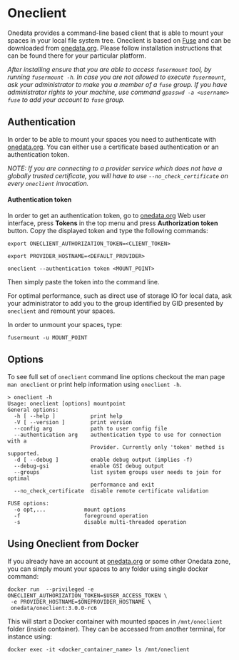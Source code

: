 # Oneclient

<!-- toc -->

Onedata provides a command-line based client that is able to mount your spaces in your local file system tree. Oneclient is based on [Fuse](https://github.com/libfuse/libfuse) and can be downloaded from [onedata.org](https://onedata.org/download). Please follow installation instructions that can be found there for your particular platform.

*After installing ensure that you are able to access `fusermount` tool, by running `fusermount -h`. In case you are not allowed to execute `fusermount`, ask your administrator to make you a member of a `fuse` group. If you have administrator rights to your machine, use command `gpasswd -a <username> fuse` to add your account to `fuse` group.*

## Authentication

In order to be able to mount your spaces you need to authenticate with [onedata.org](onedata.org). You can either use a certificate based authentication or an authentication token.

*NOTE: If you are connecting to a provider service which does not have a globally trusted certificate, you will have to use `--no_check_certificate` on every `oneclient` invocation.*

#### Authentication token
In order to get an authentication token, go to [onedata.org](onedata.org) Web user interface, press **Tokens** in the top menu and press **Authorization token** button. Copy the displayed token and type the following commands:
~~~
export ONECLIENT_AUTHORIZATION_TOKEN=<CLIENT_TOKEN> 

export PROVIDER_HOSTNAME=<DEFAULT_PROVIDER>

oneclient --authentication token <MOUNT_POINT>
~~~
Then simply paste the token into the command line.

For optimal performance, such as direct use of storage IO for local data, ask your administrator to add you to the group identified by GID presented by `oneclient` and remount your spaces.

In order to unmount your spaces, type:
~~~
fusermount -u MOUNT_POINT
~~~

## Options

To see full set of `oneclient` command line options checkout the man page `man oneclient` or print help information using `oneclient -h`.

~~~
> oneclient -h
Usage: oneclient [options] mountpoint
General options:
  -h [ --help ]           print help
  -V [ --version ]        print version
  --config arg            path to user config file
  --authentication arg    authentication type to use for connection with a
                          Provider. Currently only 'token' method is supported.
  -d [ --debug ]          enable debug output (implies -f)
  --debug-gsi             enable GSI debug output
  --groups                list system groups user needs to join for optimal
                          performance and exit
  --no_check_certificate  disable remote certificate validation

FUSE options:
  -o opt,...            mount options
  -f                    foreground operation
  -s                    disable multi-threaded operation
~~~


## Using Oneclient from Docker
If you already have an account at [onedata.org](onedata.org) or some other Onedata zone, you can simply mount your spaces to any folder using single docker command:

```
docker run  --privileged -e ONECLIENT_AUTHORIZATION_TOKEN=$USER_ACCESS_TOKEN \
 -e PROVIDER_HOSTNAME=$ONEPROVIDER_HOSTNAME \
 onedata/oneclient:3.0.0-rc6
```

This will start a Docker container with mounted spaces in `/mnt/oneclient` folder (inside container). They can be accessed from another terminal, for instance using:
```
docker exec -it <docker_container_name> ls /mnt/oneclient
```
